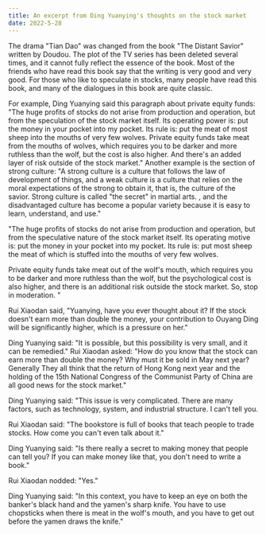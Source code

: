 ```yaml
---
title: An excerpt from Ding Yuanying's thoughts on the stock market
date: 2022-5-28
---
```

The drama "Tian Dao" was changed from the book "The Distant Savior" written by Doudou. The plot of the TV series has been deleted several times, and it cannot fully reflect the essence of the book. Most of the friends who have read this book say that the writing is very good and very good. For those who like to speculate in stocks, many people have read this book, and many of the dialogues in this book are quite classic.
 <!-- more -->
For example, Ding Yuanying said this paragraph about private equity funds: "The huge profits of stocks do not arise from production and operation, but from the speculation of the stock market itself. Its operating power is: put the money in your pocket into my pocket. Its rule is: put the meat of most sheep into the mouths of very few wolves. Private equity funds take meat from the mouths of wolves, which requires you to be darker and more ruthless than the wolf, but the cost is also higher. And there's an added layer of risk outside of the stock market."
Another example is the section of strong culture: "A strong culture is a culture that follows the law of development of things, and a weak culture is a culture that relies on the moral expectations of the strong to obtain it, that is, the culture of the savior. Strong culture is called "the secret" in martial arts. , and the disadvantaged culture has become a popular variety because it is easy to learn, understand, and use."


"The huge profits of stocks do not arise from production and operation, but from the speculative nature of the stock market itself. Its operating motive is: put the money in your pocket into my pocket. Its rule is: put most sheep the meat of which is stuffed into the mouths of very few wolves.

Private equity funds take meat out of the wolf's mouth, which requires you to be darker and more ruthless than the wolf, but the psychological cost is also higher, and there is an additional risk outside the stock market. So, stop in moderation. "

Rui Xiaodan said, "Yuanying, have you ever thought about it? If the stock doesn't earn more than double the money, your contribution to Ouyang Ding will be significantly higher, which is a pressure on her."

Ding Yuanying said: "It is possible, but this possibility is very small, and it can be remedied." Rui Xiaodan asked: "How do you know that the stock can earn more than double the money? Why must it be sold in May next year? Generally They all think that the return of Hong Kong next year and the holding of the 15th National Congress of the Communist Party of China are all good news for the stock market."

Ding Yuanying said: "This issue is very complicated. There are many factors, such as technology, system, and industrial structure. I can't tell you.

Rui Xiaodan said: "The bookstore is full of books that teach people to trade stocks. How come you can't even talk about it."

Ding Yuanying said: "Is there really a secret to making money that people can tell you? If you can make money like that, you don't need to write a book."

Rui Xiaodan nodded: "Yes."

Ding Yuanying said: "In this context, you have to keep an eye on both the banker's black hand and the yamen's sharp knife. You have to use chopsticks when there is meat in the wolf's mouth, and you have to get out before the yamen draws the knife."